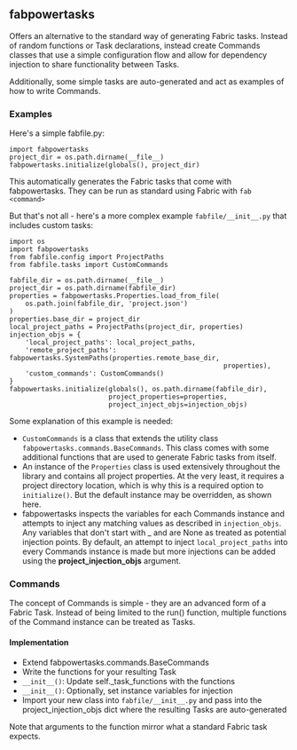 ## fabpowertasks

Offers an alternative to the standard way of generating Fabric tasks. Instead
of random functions or Task declarations, instead create Commands classes that
use a simple configuration flow and allow for dependency injection to share
functionality between Tasks.

Additionally, some simple tasks are auto-generated and act as examples of how
to write Commands.

### Examples

Here's a simple fabfile.py:

    import fabpowertasks
    project_dir = os.path.dirname(__file__)
    fabpowertasks.initialize(globals(), project_dir)

This automatically generates the Fabric tasks that come with fabpowertasks. They
can be run as standard using Fabric with ```fab <command>```

But that's not all - here's a more complex example ```fabfile/__init__.py```
that includes custom tasks:

    import os
    import fabpowertasks
    from fabfile.config import ProjectPaths
    from fabfile.tasks import CustomCommands

    fabfile_dir = os.path.dirname(__file__)
    project_dir = os.path.dirname(fabfile_dir)
    properties = fabpowertasks.Properties.load_from_file(
        os.path.join(fabfile_dir, 'project.json')
    )
    properties.base_dir = project_dir
    local_project_paths = ProjectPaths(project_dir, properties)
    injection_objs = {
        'local_project_paths': local_project_paths,
        'remote_project_paths': fabpowertasks.SystemPaths(properties.remote_base_dir,
                                                          properties),
        'custom_commands': CustomCommands()
    }
    fabpowertasks.initialize(globals(), os.path.dirname(fabfile_dir),
                             project_properties=properties,
                             project_inject_objs=injection_objs)

Some explanation of this example is needed:

* ```CustomCommands``` is a class that extends the utility class
```fabpowertasks.commands.BaseCommands```. This class comes with some additional
functions that are used to generate Fabric tasks from itself.
* An instance of the ```Properties``` class is used extensively throughout the
library and contains all project properties. At the very least, it requires
a project directory location, which is why this is a required option to
```initialize()```. But the default instance may be overridden, as shown here.
* fabpowertasks inspects the variables for each Commands instance and attempts
to inject any matching values as described in ```injection_objs```. Any variables
that don't start with _ and are None as treated as potential injection points.
By default, an attempt to inject ```local_project_paths``` into every Commands instance
is made but more injections can be added using the **project_injection_objs** argument.

### Commands

The concept of Commands is simple - they are an advanced form of a Fabric Task.
Instead of being limited to the run() function, multiple functions of the
Command instance can be treated as Tasks.

#### Implementation

* Extend fabpowertasks.commands.BaseCommands
* Write the functions for your resulting Task
* ```__init__()```: Update self._task_functions with the functions
* ```__init__()```: Optionally, set instance variables for injection
* Import your new class into ```fabfile/__init__.py``` and pass into the
project_injection_objs dict where the resulting Tasks are auto-generated

Note that arguments to the function mirror what a standard Fabric task expects.
